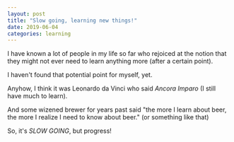 ```yaml
---
layout: post
title: "Slow going, learning new things!"
date: 2019-06-04
categories: learning
---
```


I have known a lot of people in my life so far who rejoiced at the notion that they might not ever need to learn anything more (after a certain point).

I haven't found that potential point for myself, yet.

Anyhow, I think it was Leonardo da Vinci who said *Ancora Imparo* (I still have much to learn).

And some wizened brewer for years past said "the more I learn about beer, the more I realize I need to know about beer." (or something like that)

So, it's *SLOW GOING*, but progress!
